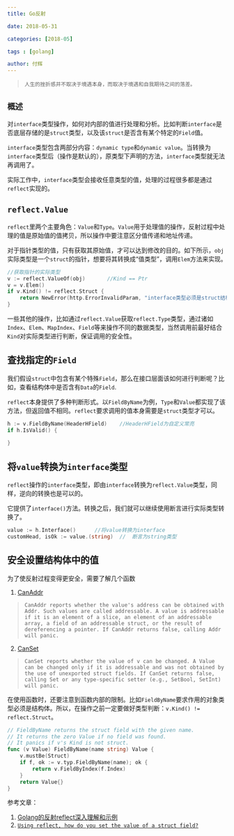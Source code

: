 ```yaml
---
title: Go反射

date: 2018-05-31

categories: [2018-05]

tags : [golang]

author: 付辉
---
```


> `人生的挫折感并不取决于境遇本身，而取决于境遇和自我期待之间的落差。`

## `概述`

对`interface`类型操作，如何对内部的值进行处理和分析。比如判断`interface`是否底层存储的是`struct`类型，以及该`struct`是否含有某个特定的`Field`值。

`interface`类型包含两部分内容：`dynamic type`和`dynamic value`。当转换为`interface`类型后（操作是默认的），原类型下声明的方法，`interface`类型就无法再调用了。

实际工作中，`interface`类型会接收任意类型的值，处理的过程很多都是通过`reflect`实现的。

## `reflect.Value`

`reflect`里两个主要角色：`Value`和`Type`。`Value`用于处理值的操作，反射过程中处理的值是原始值的值拷贝，所以操作中要注意区分值传递和地址传递。

对于指针类型的值，只有获取其原始值，才可以达到修改的目的。如下所示，`obj`实际类型是一个`struct`的指针，想要将其转换成“值类型”，调用`Elem`方法来实现。

```go
//获取指针的实际类型
v := reflect.ValueOf(obj)       //Kind == Ptr
v = v.Elem()
if v.Kind() != reflect.Struct {
    return NewError(http.ErrorInvalidParam, "interface类型必须是struct结构", nil)
}
```

一些其他的操作，比如通过`reflect.Value`获取`reflect.Type`类型，通过诸如`Index`、`Elem`、`MapIndex`、`Field`等来操作不同的数据类型，当然调用前最好结合`Kind`对实际类型进行判断，保证调用的安全性。

## 查找指定的`Field`

我们假设`struct`中包含有某个特殊`Field`，那么在接口层面该如何进行判断呢？比如，查看结构体中是否含有`Data`的`Field`.

`reflect`本身提供了多种判断形式。以`FieldByName`为例，`Type`和`Value`都实现了该方法，但返回值不相同。`reflect`要求调用的值本身需要是`struct`类型才可以。

```go
h := v.FieldByName(HeaderHField)    //HeaderHField为自定义常亮
if h.IsValid() {
	
}
```

## 将`value`转换为`interface`类型

`reflect`操作的`interface`类型，即由`interface`转换为`reflect.Value`类型，同样，逆向的转换也是可以的。

它提供了`interface()`方法。转换之后，我们就可以继续使用断言进行实际类型转换了。

```go
value := h.Interface()      //将value转换为interface
customHead, isOk := value.(string)  //  断言为string类型
```

## 安全设置结构体中的值

为了使反射过程变得更安全，需要了解几个函数

1. [CanAddr](https://golang.org/pkg/reflect/#Value.CanAddr)

> `CanAddr reports whether the value's address can be obtained with Addr. Such values are called addressable. A value is addressable if it is an element of a slice, an element of an addressable array, a field of an addressable struct, or the result of dereferencing a pointer. If CanAddr returns false, calling Addr will panic.`

2. [CanSet](https://golang.org/pkg/reflect/#Value.CanSet)

> `CanSet reports whether the value of v can be changed. A Value can be changed only if it is addressable and was not obtained by the use of unexported struct fields. If CanSet returns false, calling Set or any type-specific setter (e.g., SetBool, SetInt) will panic.`

在使用函数时，还要注意到函数内部的限制。比如`FieldByName`要求作用的对象类型必须是结构体。所以，在操作之前一定要做好类型判断：`v.Kind() != reflect.Struct`。

```go
// FieldByName returns the struct field with the given name.
// It returns the zero Value if no field was found.
// It panics if v's Kind is not struct.
func (v Value) FieldByName(name string) Value {
	v.mustBe(Struct)
	if f, ok := v.typ.FieldByName(name); ok {
		return v.FieldByIndex(f.Index)
	}
	return Value{}
}
```

参考文章：

1.  [Golang的反射reflect深入理解和示例](https://juejin.im/post/5a75a4fb5188257a82110544)
2.  [`Using reflect, how do you set the value of a struct field?`](https://stackoverflow.com/questions/6395076/using-reflect-how-do-you-set-the-value-of-a-struct-field/6396678#6396678)
